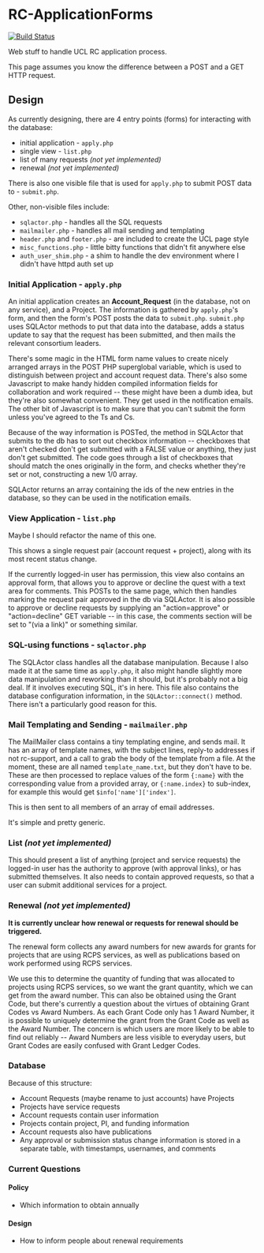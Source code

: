 RC-ApplicationForms
===================

[![Build Status](https://travis-ci.org/UCL/RC-ApplicationForms.svg?branch=master)](https://travis-ci.org/UCL/RC-ApplicationForms)

Web stuff to handle UCL RC application process.

This page assumes you know the difference between a POST and a GET HTTP request.

## Design

As currently designing, there are 4 entry points (forms) for interacting with the database:

* initial application - `apply.php`
* single view - `list.php`
* list of many requests *(not yet implemented)*
* renewal *(not yet implemented)*

There is also one visible file that is used for `apply.php` to submit POST data to - `submit.php`.

Other, non-visible files include:

* `sqlactor.php` - handles all the SQL requests
* `mailmailer.php` - handles all mail sending and templating
* `header.php` and `footer.php` - are included to create the UCL page style
* `misc_functions.php` - little bitty functions that didn't fit anywhere else
* `auth_user_shim.php` - a shim to handle the dev environment where I didn't have httpd auth set up

### Initial Application - `apply.php`

An initial application creates an **Account_Request** (in the database, not on any service), and a Project. The information is gathered by `apply.php`'s form, and then the form's POST posts the data to `submit.php`. `submit.php` uses SQLActor methods to put that data into the database, adds a status update to say that the request has been submitted, and then mails the relevant consortium leaders.

There's some magic in the HTML form name values to create nicely arranged arrays in the POST PHP superglobal variable, which is used to distinguish between project and account request data. There's also some Javascript to make handy hidden compiled information fields for collaboration and work required -- these might have been a dumb idea, but they're also somewhat convenient. They get used in the notification emails. The other bit of Javascript is to make sure that you can't submit the form unless you've agreed to the Ts and Cs.

Because of the way information is POSTed, the method in SQLActor that submits to the db has to sort out checkbox information -- checkboxes that aren't checked don't get submitted with a FALSE value or anything, they just don't get submitted. The code goes through a list of checkboxes that should match the ones originally in the form, and checks whether they're set or not, constructing a new 1/0 array.

SQLActor returns an array containing the ids of the new entries in the database, so they can be used in the notification emails.

### View Application - `list.php`

Maybe I should refactor the name of this one.

This shows a single request pair (account request + project), along with its most recent status change.

If the currently logged-in user has permission, this view also contains an approval form, that allows you to approve or decline the quest with a text area for comments. This POSTs to the same page, which then handles marking the request pair approved in the db via SQLActor. It is also possible to approve or decline requests by supplying an "action=approve" or "action=decline" GET variable -- in this case, the comments section will be set to "(via a link)" or something similar.

### SQL-using functions - `sqlactor.php`

The SQLActor class handles all the database manipulation. Because I also made it at the same time as `apply.php`, it also might handle slightly more data manipulation and reworking than it should, but it's probably not a big deal. If it involves executing SQL, it's in here. This file also contains the database configuration information, in the `SQLActor::connect()` method. There isn't a particularly good reason for this.

### Mail Templating and Sending - `mailmailer.php`

The MailMailer class contains a tiny templating engine, and sends mail. It has an array of template names, with the subject lines, reply-to addresses if not rc-support, and a call to grab the body of the template from a file. At the moment, these are all named `template_name.txt`, but they don't have to be. These are then processed to replace values of the form `{:name}` with the corresponding value from a provided array, or `{:name.index}` to sub-index, for example this would get `$info['name']['index']`.

This is then sent to all members of an array of email addresses.

It's simple and pretty generic.

### List *(not yet implemented)*

This should present a list of anything (project and service requests) the logged-in user has the authority to approve (with approval links), or has submitted themselves. It also needs to contain approved requests, so that a user can submit additional services for a project.


### Renewal *(not yet implemented)*

**It is currently unclear how renewal or requests for renewal should be triggered.**

The renewal form collects any award numbers for new awards for grants for projects that are using RCPS services, as well as publications based on work performed using RCPS services.

We use this to determine the quantity of funding that was allocated to projects using RCPS services, so we want the grant quantity, which we can get from the award number. This can also be obtained using the Grant Code, but there's currently a question about the virtues of obtaining Grant Codes vs Award Numbers. As each Grant Code only has 1 Award Number, it is possible to uniquely determine the grant from the Grant Code as well as the Award Number. The concern is which users are more likely to be able to find out reliably -- Award Numbers are less visible to everyday users, but Grant Codes are easily confused with Grant Ledger Codes.


### Database

Because of this structure:

* Account Requests (maybe rename to just accounts) have Projects
* Projects have service requests
* Account requests contain user information
* Projects contain project, PI, and funding information
* Account requests also have publications
* Any approval or submission status change information is stored in a separate table, with timestamps, usernames, and comments



### Current Questions

#### Policy

 * Which information to obtain annually

#### Design

 * How to inform people about renewal requirements
